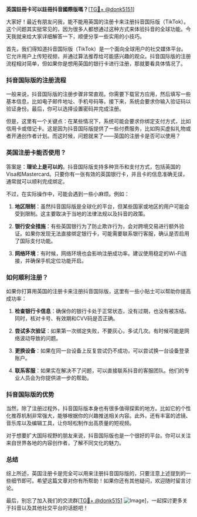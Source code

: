 **英国註冊卡可以註冊抖音國際版嗎？**[[TG💪+ @donk5151](https://t.me/s/donk5151)]

大家好！最近有朋友问我，能不能用英国的注册卡来注册抖音国际版（TikTok）。这个问题其实挺常见的，因为很多人都想通过这种方式来体验抖音的全球功能。今天我就来给大家详细解答一下，顺便分享一些实用的小技巧。

首先，我们得知道抖音国际版（TikTok）是一个面向全球用户的社交媒体平台。它允许用户上传短视频，并通过算法推荐给可能感兴趣的观众。抖音国际版的注册流程相对简单，但如果你是想用英国的银行卡进行注册，那就要看具体情况了。

### 抖音国际版的注册流程

一般来说，抖音国际版的注册步骤非常直观。你需要下载官方应用，然后填写一些基本信息，比如电子邮件地址、手机号码等。接下来，系统会要求你输入验证码以验证身份。最后，你可以选择设置密码并完成注册。

但是，这里有一个关键点：在某些情况下，系统可能会要求你绑定支付方式，比如信用卡或借记卡。这是因为抖音国际版提供了一些付费服务，比如购买虚拟礼物或者开通创作者计划。而这时候，问题就来了——英国的注册卡是否可以使用？

### 英国注册卡能否使用？

答案是：**理论上是可以的**。抖音国际版支持多种货币和支付方式，包括英国的Visa和Mastercard。只要你有一张有效的英国银行卡，并且卡的信息准确无误，通常就可以顺利完成绑定。

不过，在实际操作中，可能会遇到一些小麻烦。例如：

1. **地区限制**：虽然抖音国际版是全球化的平台，但某些国家或地区的用户可能会受到限制。这主要取决于当地的法律法规以及抖音的政策。
   
2. **银行安全措施**：有些英国银行为了防止欺诈行为，会对跨境交易进行额外验证。如果你发现无法直接绑定银行卡，可能需要联系银行客服，确认是否启用了国际支付功能。

3. **网络环境**：有时候，网络环境也会影响注册成功率。建议使用稳定的Wi-Fi连接，并确保手机定位功能开启。

### 如何顺利注册？

如果你打算用英国的注册卡来注册抖音国际版，这里有一些小贴士可以帮助你提高成功率：

1. **检查银行卡信息**：确保你的银行卡处于正常状态，没有过期，也没有被冻结。同时，核对卡号、有效期和CVV码是否正确。

2. **尝试多次验证**：如果第一次绑定失败，不要灰心，多试几次。有时候可能是网络波动导致的问题。

3. **更换设备**：如果在同一台设备上反复尝试仍不成功，可以尝试换一台设备登录账户。

4. **联系客服**：如果实在解决不了问题，可以直接联系抖音的客服团队。他们的专业人员会为你提供进一步的帮助。

### 抖音国际版的优势

当然，除了注册过程外，抖音国际版本身也有很多值得探索的地方。比如它的个性化推荐机制非常强大，能够根据你的兴趣推送相关内容。此外，还有丰富的滤镜、音乐库以及编辑工具，让你轻松制作出高质量的短视频。

对于想要扩大国际视野的朋友来说，抖音国际版也是一个很好的平台。你可以关注来自世界各地的内容创作者，了解不同文化的魅力。

### 总结

综上所述，英国注册卡是完全可以用来注册抖音国际版的，只要注意上述提到的一些细节即可。希望这篇文章对你有所帮助！如果你还有其他疑问，欢迎随时留言讨论。

最后，别忘了加入我们的交流群[[TG💪+ @donk5151](https://t.me/s/donk5151) ![Image](https://i.postimg.cc/rwNCRYN7/Snipaste-2025-04-30-17-27-05.png)]，一起探讨更多关于抖音以及其他社交平台的话题吧！
